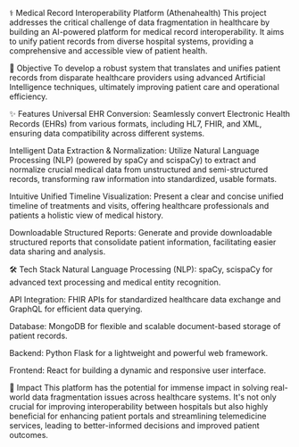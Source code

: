 ⚕️ Medical Record Interoperability Platform (Athenahealth)
This project addresses the critical challenge of data fragmentation in healthcare by building an AI-powered platform for medical record interoperability. It aims to unify patient records from diverse hospital systems, providing a comprehensive and accessible view of patient health.

🎯 Objective
To develop a robust system that translates and unifies patient records from disparate healthcare providers using advanced Artificial Intelligence techniques, ultimately improving patient care and operational efficiency.

✨ Features
Universal EHR Conversion: Seamlessly convert Electronic Health Records (EHRs) from various formats, including HL7, FHIR, and XML, ensuring data compatibility across different systems.

Intelligent Data Extraction & Normalization: Utilize Natural Language Processing (NLP) (powered by spaCy and scispaCy) to extract and normalize crucial medical data from unstructured and semi-structured records, transforming raw information into standardized, usable formats.

Intuitive Unified Timeline Visualization: Present a clear and concise unified timeline of treatments and visits, offering healthcare professionals and patients a holistic view of medical history.

Downloadable Structured Reports: Generate and provide downloadable structured reports that consolidate patient information, facilitating easier data sharing and analysis.

🛠️ Tech Stack
Natural Language Processing (NLP): spaCy, scispaCy for advanced text processing and medical entity recognition.

API Integration: FHIR APIs for standardized healthcare data exchange and GraphQL for efficient data querying.

Database: MongoDB for flexible and scalable document-based storage of patient records.

Backend: Python Flask for a lightweight and powerful web framework.

Frontend: React for building a dynamic and responsive user interface.

🌟 Impact
This platform has the potential for immense impact in solving real-world data fragmentation issues across healthcare systems. It's not only crucial for improving interoperability between hospitals but also highly beneficial for enhancing patient portals and streamlining telemedicine services, leading to better-informed decisions and improved patient outcomes.
